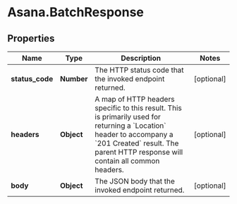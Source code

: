 # Asana.BatchResponse

## Properties
Name | Type | Description | Notes
------------ | ------------- | ------------- | -------------
**status_code** | **Number** | The HTTP status code that the invoked endpoint returned. | [optional] 
**headers** | **Object** | A map of HTTP headers specific to this result. This is primarily used for returning a &#x60;Location&#x60; header to accompany a &#x60;201 Created&#x60; result.  The parent HTTP response will contain all common headers. | [optional] 
**body** | **Object** | The JSON body that the invoked endpoint returned. | [optional] 
